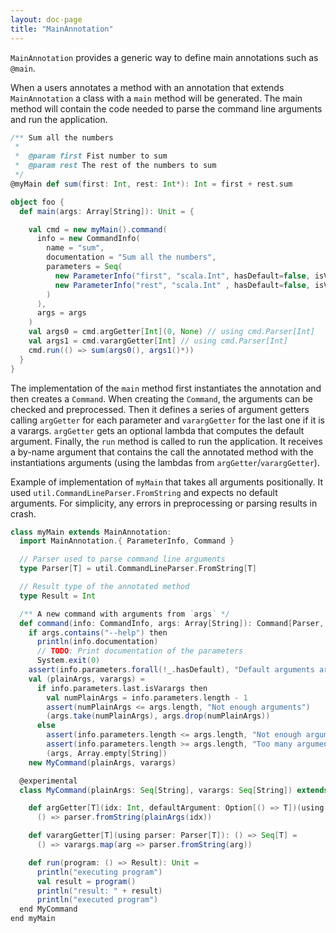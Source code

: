 ```yaml
---
layout: doc-page
title: "MainAnnotation"
---
```


`MainAnnotation` provides a generic way to define main annotations such as `@main`.

When a users annotates a method with an annotation that extends `MainAnnotation` a class with a `main` method will be generated. The main method will contain the code needed to parse the command line arguments and run the application.

```scala
/** Sum all the numbers
 *
 *  @param first Fist number to sum
 *  @param rest The rest of the numbers to sum
 */
@myMain def sum(first: Int, rest: Int*): Int = first + rest.sum
```

```scala
object foo {
  def main(args: Array[String]): Unit = {

    val cmd = new myMain().command(
      info = new CommandInfo(
        name = "sum",
        documentation = "Sum all the numbers",
        parameters = Seq(
          new ParameterInfo("first", "scala.Int", hasDefault=false, isVarargs=false, "Fist number to sum", Seq()),
          new ParameterInfo("rest", "scala.Int" , hasDefault=false, isVarargs=true, "The rest of the numbers to sum", Seq())
        )
      ),
      args = args
    )
    val args0 = cmd.argGetter[Int](0, None) // using cmd.Parser[Int]
    val args1 = cmd.varargGetter[Int] // using cmd.Parser[Int]
    cmd.run(() => sum(args0(), args1()*))
  }
}
```

The implementation of the `main` method first instantiates the annotation and then creates a `Command`.
When creating the `Command`, the arguments can be checked and preprocessed.
Then it defines a series of argument getters calling `argGetter` for each parameter and `varargGetter` for the last one if it is a varargs. `argGetter` gets an optional lambda that computes the default argument.
Finally, the `run` method is called to run the application. It receives a by-name argument that contains the call the annotated method with the instantiations arguments (using the lambdas from `argGetter`/`varargGetter`).


Example of implementation of `myMain` that takes all arguments positionally. It used `util.CommandLineParser.FromString` and expects no default arguments. For simplicity, any errors in preprocessing or parsing results in crash.

```scala
class myMain extends MainAnnotation:
  import MainAnnotation.{ ParameterInfo, Command }

  // Parser used to parse command line arguments
  type Parser[T] = util.CommandLineParser.FromString[T]

  // Result type of the annotated method
  type Result = Int

  /** A new command with arguments from `args` */
  def command(info: CommandInfo, args: Array[String]): Command[Parser, Result] =
    if args.contains("--help") then
      println(info.documentation)
      // TODO: Print documentation of the parameters
      System.exit(0)
    assert(info.parameters.forall(!_.hasDefault), "Default arguments are not supported")
    val (plainArgs, varargs) =
      if info.parameters.last.isVarargs then
        val numPlainArgs = info.parameters.length - 1
        assert(numPlainArgs <= args.length, "Not enough arguments")
        (args.take(numPlainArgs), args.drop(numPlainArgs))
      else
        assert(info.parameters.length <= args.length, "Not enough arguments")
        assert(info.parameters.length >= args.length, "Too many arguments")
        (args, Array.empty[String])
    new MyCommand(plainArgs, varargs)

  @experimental
  class MyCommand(plainArgs: Seq[String], varargs: Seq[String]) extends Command[util.CommandLineParser.FromString, Int]:

    def argGetter[T](idx: Int, defaultArgument: Option[() => T])(using parser: Parser[T]): () => T =
      () => parser.fromString(plainArgs(idx))

    def varargGetter[T](using parser: Parser[T]): () => Seq[T] =
      () => varargs.map(arg => parser.fromString(arg))

    def run(program: () => Result): Unit =
      println("executing program")
      val result = program()
      println("result: " + result)
      println("executed program")
  end MyCommand
end myMain
```
